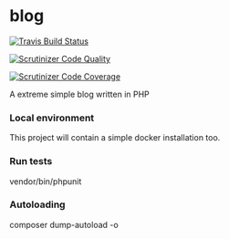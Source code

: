 # blog
[![Travis Build Status](https://travis-ci.org/giginos/blog.svg?branch=master)](https://travis-ci.org/giginos/blog)

[![Scrutinizer Code Quality](https://scrutinizer-ci.com/g/giginos/blog/badges/quality-score.png?b=master)](https://scrutinizer-ci.com/g/giginos/blog)

[![Scrutinizer Code Coverage](https://scrutinizer-ci.com/g/giginos/blog/badges/coverage.png?b=master)](https://scrutinizer-ci.com/g/giginos/blog)

A extreme simple blog written in PHP

### Local environment
This project will contain a simple docker installation too.

### Run tests
vendor/bin/phpunit

### Autoloading
composer dump-autoload -o
